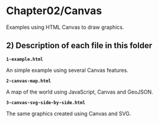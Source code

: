 # Chapter02/Canvas

Examples using HTML Canvas to draw graphics.

## 2) Description of each file in this folder

__`1-example.html`__

An simple example using several Canvas features.

__`2-canvas-map.html`__

A map of the world using JavaScript, Canvas and GeoJSON.

__`3-canvas-svg-side-by-side.html`__

The same graphics created using Canvas and SVG.


